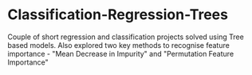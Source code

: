 # Classification-Regression-Trees
Couple of short regression and classification projects solved using Tree based models. Also explored two key methods to recognise feature importance -  "Mean Decrease in Impurity" and "Permutation Feature Importance"
